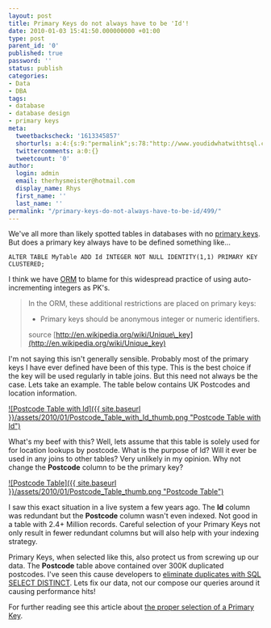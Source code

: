 ```yaml
---
layout: post
title: Primary Keys do not always have to be 'Id'!
date: 2010-01-03 15:41:50.000000000 +01:00
type: post
parent_id: '0'
published: true
password: ''
status: publish
categories:
- Data
- DBA
tags:
- database
- database design
- primary keys
meta:
  tweetbackscheck: '1613345857'
  shorturls: a:4:{s:9:"permalink";s:78:"http://www.youdidwhatwithtsql.com/primary-keys-do-not-always-have-to-be-id/499";s:7:"tinyurl";s:26:"http://tinyurl.com/yceu44p";s:4:"isgd";s:18:"http://is.gd/5KJaQ";s:5:"bitly";s:20:"http://bit.ly/6nOZHQ";}
  twittercomments: a:0:{}
  tweetcount: '0'
author:
  login: admin
  email: therhysmeister@hotmail.com
  display_name: Rhys
  first_name: ''
  last_name: ''
permalink: "/primary-keys-do-not-always-have-to-be-id/499/"
---
```

We've all more than likely spotted tables in databases with no [primary keys](http://databases.about.com/cs/administration/g/primarykey.htm). But does a primary key always have to be defined something like...

```
ALTER TABLE MyTable ADD Id INTEGER NOT NULL IDENTITY(1,1) PRIMARY KEY CLUSTERED;
```

I think we have [ORM](http://en.wikipedia.org/wiki/Object-relational_mapping) to blame for this widespread practice of using auto-incrementing integers as PK's.

> In the ORM, these additional restrictions are placed on primary keys:
> 
> - Primary keys should be anonymous integer or numeric identifiers. 
> 
> source [http://en.wikipedia.org/wiki/Unique\_key](http://en.wikipedia.org/wiki/Unique_key)
> 
> <font style="background-color: #ffffff"></font>

I'm not saying this isn't generally sensible. Probably most of the primary keys I have ever defined have been of this type. This is the best choice if the key will be used regularly in table joins. But this need not always be the case. Lets take an example. The table below contains UK Postcodes and location information.

[![Postcode Table with Id]({{ site.baseurl }}/assets/2010/01/Postcode_Table_with_Id_thumb.png "Postcode Table with Id")](http://www.youdidwhatwithtsql.com/wp-content/uploads/2010/01/Postcode_Table_with_Id.png)

What's my beef with this? Well, lets assume that this table is solely used for for location lookups by postcode. What is the purpose of Id? Will it ever be used in any joins to other tables? Very unlikely in my opinion. Why not change the **Postcode** column to be the primary key?

[![Postcode Table]({{ site.baseurl }}/assets/2010/01/Postcode_Table_thumb.png "Postcode Table")](http://www.youdidwhatwithtsql.com/wp-content/uploads/2010/01/Postcode_Table.png)

I saw this exact situation in a live system a few years ago. The **Id** column was redundant but the **Postcode** column wasn't even indexed. Not good in a table with 2.4+ Million records. Careful selection of your Primary Keys not only result in fewer redundant columns but will also help with your indexing strategy.

Primary Keys, when selected like this, also protect us from screwing up our data. The **Postcode** table above contained over 300K duplicated postcodes. I've seen this cause developers to [eliminate duplicates with SQL SELECT DISTINCT](http://www.databasedev.co.uk/eliminate_duplicates.html). Lets fix our data, not our compose our queries around it causing performance hits!

For further reading see this article about [the proper selection of a Primary Key](http://www.pseudotheos.com/view_object.php?object_id=1273).

